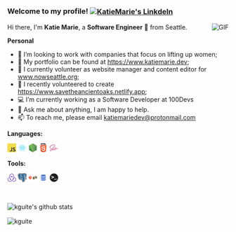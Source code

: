 ### Welcome to my profile! <a href="https://www.linkedin.com/in/katiemariedev/"><img align="center" alt="KatieMarie's LinkdeIn" width="22px" src="https://cdn.jsdelivr.net/npm/simple-icons@v3/icons/linkedin.svg" /></a>
<img align="right" alt="GIF" src="https://media1.tenor.com/images/6285457cff60df50c3425941897ed4b4/tenor.gif"/>


Hi there, I'm **Katie Marie**, a **Software Engineer** 🚀 from Seattle.

**Personal**

- 👩 I’m looking to work with companies that focus on lifting up women;
- 📖 My portfolio can be found at https://www.katiemarie.dev;
- 🌱 I currently volunteer as website manager and content editor for www.nowseattle.org;
- 🌳 I recently volunteered to create https://www.savetheancientoaks.netlify.app;
- 💻 I’m currently working as a Software Developer at 100Devs
- 💬 Ask me about anything, I am happy to help.
- 📫 To reach me, please email katiemariedev@protonmail.com

**Languages:**

<code><img height="20" src="https://raw.githubusercontent.com/github/explore/80688e429a7d4ef2fca1e82350fe8e3517d3494d/topics/javascript/javascript.png"></code>
<code><img height="20" src="https://raw.githubusercontent.com/github/explore/80688e429a7d4ef2fca1e82350fe8e3517d3494d/topics/react/react.png"></code>
<code><img height="20" src="https://raw.githubusercontent.com/github/explore/80688e429a7d4ef2fca1e82350fe8e3517d3494d/topics/nodejs/nodejs.png"></code>
<code><img height="20" src="https://raw.githubusercontent.com/github/explore/80688e429a7d4ef2fca1e82350fe8e3517d3494d/topics/html/html.png"></code>
<code><img height="20" src="https://raw.githubusercontent.com/github/explore/80688e429a7d4ef2fca1e82350fe8e3517d3494d/topics/sass/sass.png"></code>

**Tools:**

<code><img height="20" src="https://raw.githubusercontent.com/github/explore/80688e429a7d4ef2fca1e82350fe8e3517d3494d/topics/redux/redux.png"></code>
<code><img height="20" src="https://raw.githubusercontent.com/github/explore/80688e429a7d4ef2fca1e82350fe8e3517d3494d/topics/postgresql/postgresql.png"></code>
<code><img height="20" src="https://raw.githubusercontent.com/github/explore/80688e429a7d4ef2fca1e82350fe8e3517d3494d/topics/git/git.png"></code>
<code><img height="20" src="https://raw.githubusercontent.com/github/explore/80688e429a7d4ef2fca1e82350fe8e3517d3494d/topics/sql/sql.png"></code>
<code><img height="20" src="https://raw.githubusercontent.com/github/explore/80688e429a7d4ef2fca1e82350fe8e3517d3494d/topics/terminal/terminal.png"></code>

<br>

![kguite's github stats](https://github-readme-stats.vercel.app/api?username=kguite&count_private=true&show_icons=true&theme=default)

<p><img align="center" src="https://github-readme-streak-stats.herokuapp.com/?user=kguite" alt="kguite" /></p>
